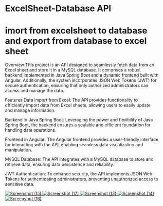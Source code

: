 
# ExcelSheet-Database API 

# imort from excelsheet to database and export from database to excel sheet
Overview
This project is an API designed to seamlessly fetch data from an Excel sheet and store it in a MySQL database. It comprises a robust backend implemented in Java Spring Boot and a dynamic frontend built with Angular. Additionally, the system incorporates JSON Web Tokens (JWT) for secure authentication, ensuring that only authorized administrators can access and manage the data.

Features
Data Import from Excel: The API provides functionality to efficiently import data from Excel sheets, allowing users to easily update and manage information.

Backend in Java Spring Boot: Leveraging the power and flexibility of Java Spring Boot, the backend ensures a scalable and efficient foundation for handling data operations.

Frontend in Angular: The Angular frontend provides a user-friendly interface for interacting with the API, enabling seamless data visualization and manipulation.

MySQL Database: The API integrates with a MySQL database to store and retrieve data, ensuring data persistence and reliability.

JWT Authentication: To enhance security, the API implements JSON Web Tokens for authenticating administrators, preventing unauthorized access to sensitive data.


[
![Screenshot (15)](https://github.com/adityasurya4103/Authentication-JsonWebToken-JWT-Spring-Boot-Angular/assets/97177344/a752eae6-f34c-4c22-b920-420e0a515223)
![Screenshot (17)](https://github.com/adityasurya4103/Authentication-JsonWebToken-JWT-Spring-Boot-Angular/assets/97177344/bd819e80-4ec1-40df-94ab-2b7cf4e6f742)
![Screenshot (13)](https://github.com/adityasurya4103/Authentication-JsonWebToken-JWT-Spring-Boot-Angular/assets/97177344/d95af006-ee41-4eda-80b7-0c3c8f0cf42f)
![Screenshot (14)](https://github.com/adityasurya4103/Authentication-JsonWebToken-JWT-Spring-Boot-Angular/assets/97177344/5cae2a60-98cf-4ded-b40c-76c9fa939ada)
![Screenshot (16)](https://github.com/adityasurya4103/Authentication-JsonWebToken-JWT-Spring-Boot-Angular/assets/97177344/5b23ca61-6986-4740-8eed-483b877ccd33)
](url)
